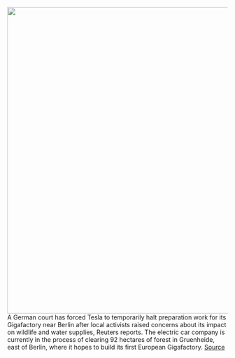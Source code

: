 <img src='https://cdn.vox-cdn.com/thumbor/g1bmgDH356AFZujyrS25nMvAKp8=/0x0:4600x3067/1200x800/filters:focal(1873x660:2609x1396)/cdn.vox-cdn.com/uploads/chorus_image/image/66323857/1194364504.jpg.0.jpg' width='700px' /><br/>
A German court has forced Tesla to temporarily halt preparation work for its Gigafactory near Berlin after local activists raised concerns about its impact on wildlife and water supplies, Reuters reports. The electric car company is currently in the process of clearing 92 hectares of forest in Gruenheide, east of Berlin, where it hopes to build its first European Gigafactory.
<a href='https://www.theverge.com/2020/2/17/21140666/tesla-gigafactory-4-berlin-gruenheide-environmental-protest-pause'> Source <a/>